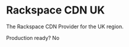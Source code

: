 Rackspace CDN UK
========================

The Rackspace CDN Provider for the UK region.

Production ready?
No

